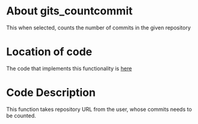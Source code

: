 # About gits_countcommit
This when selected, counts the number of commits in the given repository

# Location of code
The code that implements this functionality is [here](https://github.com/psvkaushik/Group50_Proj2/blob/main/src/gits_countcommit.py)

# Code Description
This function takes repository URL from the user, whose commits needs to be counted.
